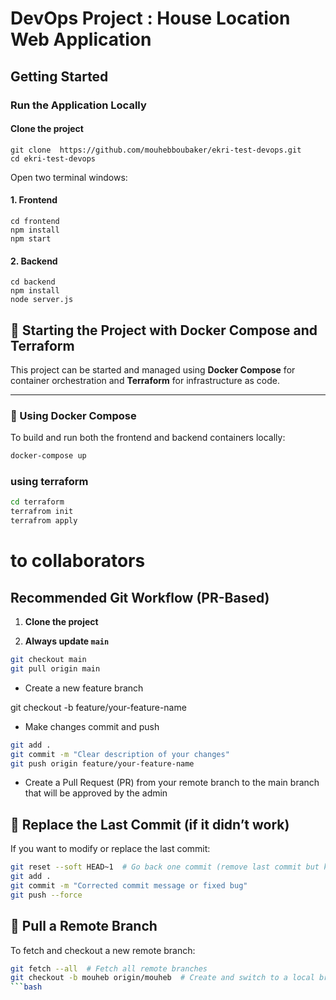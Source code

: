 # DevOps Project : House Location Web Application
## Getting Started

### Run the Application Locally

#### Clone the project
```
git clone  https://github.com/mouhebboubaker/ekri-test-devops.git
cd ekri-test-devops
```
Open two terminal windows:
#### 1. Frontend
``` 
cd frontend
npm install
npm start
```
#### 2. Backend
```
cd backend
npm install
node server.js
```

## 🚀 Starting the Project with Docker Compose and Terraform

This project can be started and managed using **Docker Compose** for container orchestration and **Terraform** for infrastructure as code.

---

### 🐳 Using Docker Compose

To build and run both the frontend and backend containers locally:

```bash
docker-compose up
```
### using terraform
```bash
cd terraform
terrafrom init
terrafrom apply
```

# to collaborators

##  Recommended Git Workflow (PR-Based)

1. **Clone the project**

2. **Always update `main`**
```bash
git checkout main
git pull origin main
```

* Create a new feature branch

git checkout -b feature/your-feature-name
* Make changes  commit and push
```bash
git add .
git commit -m "Clear description of your changes"
git push origin feature/your-feature-name
``` 
* Create a Pull Request (PR) from your remote branch to the main branch that will be approved by the admin
  
 ## 🔧 Replace the Last Commit (if it didn’t work)

If you want to modify or replace the last commit:

```bash
git reset --soft HEAD~1  # Go back one commit (remove last commit but keep changes)
git add .
git commit -m "Corrected commit message or fixed bug"
git push --force
```

## 🔄 Pull a Remote Branch

To fetch and checkout a new remote branch:

```bash
git fetch --all  # Fetch all remote branches
git checkout -b mouheb origin/mouheb  # Create and switch to a local branch from remote
```bash



